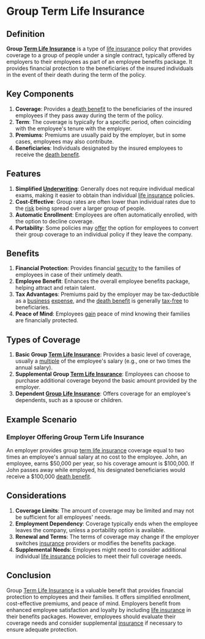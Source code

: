 # Group Term Life Insurance

## Definition
**Group [Term Life Insurance](../t/term_life_insurance.md)** is a type of [life insurance](../l/life_insurance.md) policy that provides coverage to a group of people under a single contract, typically offered by employers to their employees as part of an employee benefits package. It provides financial protection to the beneficiaries of the insured individuals in the event of their death during the term of the policy.

## Key Components
1. **Coverage**: Provides a [death benefit](../d/death_benefit.md) to the beneficiaries of the insured employees if they pass away during the term of the policy.
2. **Term**: The coverage is typically for a specific period, often coinciding with the employee's tenure with the employer.
3. **Premiums**: Premiums are usually paid by the employer, but in some cases, employees may also contribute.
4. **Beneficiaries**: Individuals designated by the insured employees to receive the [death benefit](../d/death_benefit.md).

## Features
1. **Simplified [Underwriting](../u/underwriting.md)**: Generally does not require individual medical exams, making it easier to obtain than individual [life insurance](../l/life_insurance.md) policies.
2. **Cost-Effective**: Group rates are often lower than individual rates due to the [risk](../r/risk.md) being spread over a larger group of people.
3. **Automatic Enrollment**: Employees are often automatically enrolled, with the option to decline coverage.
4. **Portability**: Some policies may [offer](../o/offer.md) the option for employees to convert their group coverage to an individual policy if they leave the company.

## Benefits
1. **Financial Protection**: Provides financial [security](../s/security.md) to the families of employees in case of their untimely death.
2. **Employee Benefit**: Enhances the overall employee benefits package, helping attract and retain talent.
3. **Tax Advantages**: Premiums paid by the employer may be tax-deductible as a [business](../b/business.md) [expense](../e/expense.md), and the [death benefit](../d/death_benefit.md) is generally [tax-free](../t/tax_free.md) to beneficiaries.
4. **Peace of Mind**: Employees [gain](../g/gain.md) peace of mind knowing their families are financially protected.

## Types of Coverage
1. **Basic Group [Term Life Insurance](../t/term_life_insurance.md)**: Provides a basic level of coverage, usually a [multiple](../m/multiple.md) of the employee's salary (e.g., one or two times the annual salary).
2. **Supplemental Group [Term Life Insurance](../t/term_life_insurance.md)**: Employees can choose to purchase additional coverage beyond the basic amount provided by the employer.
3. **Dependent [Group Life Insurance](../g/group_life_insurance.md)**: Offers coverage for an employee's dependents, such as a spouse or children.

## Example Scenario
### Employer Offering Group Term Life Insurance
An employer provides group [term life insurance](../t/term_life_insurance.md) coverage equal to two times an employee's annual salary at no cost to the employee. John, an employee, earns $50,000 per year, so his coverage amount is $100,000. If John passes away while employed, his designated beneficiaries would receive a $100,000 [death benefit](../d/death_benefit.md).

## Considerations
1. **Coverage Limits**: The amount of coverage may be limited and may not be sufficient for all employees' needs.
2. **Employment Dependency**: Coverage typically ends when the employee leaves the company, unless a portability option is available.
3. **Renewal and Terms**: The terms of coverage may change if the employer switches [insurance](../i/insurance.md) providers or modifies the benefits package.
4. **Supplemental Needs**: Employees might need to consider additional individual [life insurance](../l/life_insurance.md) policies to meet their full coverage needs.

## Conclusion
Group [Term Life Insurance](../t/term_life_insurance.md) is a valuable benefit that provides financial protection to employees and their families. It offers simplified enrollment, cost-effective premiums, and peace of mind. Employers benefit from enhanced employee satisfaction and loyalty by including [life insurance](../l/life_insurance.md) in their benefits packages. However, employees should evaluate their coverage needs and consider supplemental [insurance](../i/insurance.md) if necessary to ensure adequate protection.

